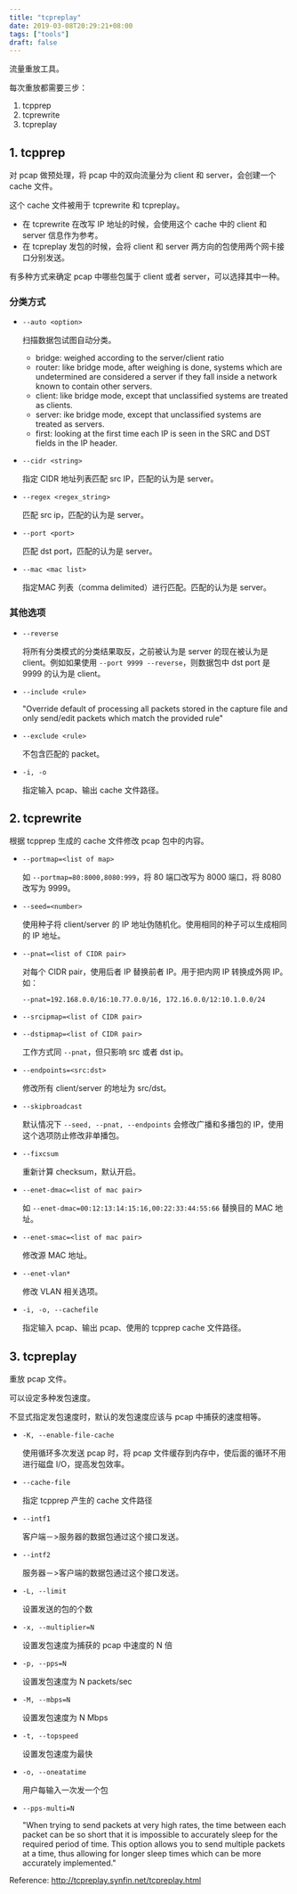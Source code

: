 ```yaml
---
title: "tcpreplay"
date: 2019-03-08T20:29:21+08:00
tags: ["tools"]
draft: false
---
```


流量重放工具。

每次重放都需要三步：

1. tcpprep
2. tcprewrite
3. tcpreplay

## 1. tcpprep

对 pcap 做预处理，将 pcap 中的双向流量分为 client 和 server，会创建一个 cache 文件。

这个 cache 文件被用于 tcprewrite 和 tcpreplay。

- 在 tcprewrite 在改写 IP 地址的时候，会使用这个 cache 中的 client 和 server 信息作为参考。
- 在 tcpreplay 发包的时候，会将 client 和 server 两方向的包使用两个网卡接口分别发送。

有多种方式来确定 pcap 中哪些包属于 client 或者 server，可以选择其中一种。

### 分类方式

- `--auto <option>`

	扫描数据包试图自动分类。

  - bridge: weighed according to the server/client ratio
  - router: like bridge mode, after weighing is done, systems which are undetermined are considered a server if they fall inside a network known to contain other servers. 
  - client: like bridge mode, except that unclassified systems are treated as clients.
  - server: ike bridge mode, except that unclassified systems are treated as servers.
  - first:  looking at the first time each IP is seen in the SRC and DST fields in the IP header.

- `--cidr <string>`

	指定 CIDR 地址列表匹配 src IP，匹配的认为是 server。

- `--regex <regex_string>`

	匹配 src ip，匹配的认为是 server。

- `--port <port>`

	匹配 dst port，匹配的认为是 server。

- `--mac <mac list>`

	指定MAC 列表（comma delimited）进行匹配。匹配的认为是 server。

### 其他选项

- `--reverse`

	将所有分类模式的分类结果取反，之前被认为是 server 的现在被认为是 client。例如如果使用 `--port 9999 --reverse`，则数据包中 dst port 是 9999 的认为是  client。

- `--include <rule>`

	"Override default of processing all packets stored in the capture file and only send/edit packets which match the provided rule"

- `--exclude <rule>` 

	不包含匹配的 packet。

- `-i, -o`

	指定输入 pcap、输出 cache 文件路径。

## 2. tcprewrite

根据 tcpprep 生成的 cache 文件修改 pcap 包中的内容。

- `--portmap=<list of map>`

	如 `--portmap=80:8000,8080:999`，将 80 端口改写为 8000 端口，将 8080 改写为 9999。

- `--seed=<number>`

	使用种子将 client/server 的 IP 地址伪随机化。使用相同的种子可以生成相同的 IP 地址。

- `--pnat=<list of CIDR pair>`

	对每个 CIDR pair，使用后者 IP 替换前者 IP。用于把内网 IP 转换成外网 IP。如：
	```
	--pnat=192.168.0.0/16:10.77.0.0/16, 172.16.0.0/12:10.1.0.0/24
	```

- `--srcipmap=<list of CIDR pair>`

- `--dstipmap=<list of CIDR pair>`

	工作方式同 `--pnat`，但只影响 src 或者 dst ip。

- `--endpoints=<src:dst>`

	修改所有 client/server 的地址为 src/dst。

- `--skipbroadcast`

	默认情况下 `--seed, --pnat, --endpoints` 会修改广播和多播包的 IP，使用这个选项防止修改非单播包。

- `--fixcsum`

	重新计算 checksum，默认开启。

- `--enet-dmac=<list of mac pair>`

	如 `--enet-dmac=00:12:13:14:15:16,00:22:33:44:55:66` 替换目的 MAC 地址。

- `--enet-smac=<list of mac pair>`

	修改源 MAC 地址。

- `--enet-vlan*`

	修改 VLAN 相关选项。

- `-i, -o, --cachefile`

	指定输入 pcap、输出 pcap、使用的 tcpprep cache 文件路径。

## 3. tcpreplay

重放 pcap 文件。

可以设定多种发包速度。

不显式指定发包速度时，默认的发包速度应该与 pcap 中捕获的速度相等。

- `-K, --enable-file-cache`

	使用循环多次发送 pcap 时，将 pcap 文件缓存到内存中，使后面的循环不用进行磁盘 I/O，提高发包效率。

- `--cache-file`

	指定 tcpprep 产生的 cache 文件路径

- `--intf1`

	客户端－>服务器的数据包通过这个接口发送。

- `--intf2`

	服务器－>客户端的数据包通过这个接口发送。

- `-L, --limit`

	设置发送的包的个数

- `-x, --multiplier=N`

	设置发包速度为捕获的 pcap 中速度的 N 倍

- `-p, --pps=N`

	设置发包速度为 N packets/sec

- `-M, --mbps=N`

	设置发包速度为 N Mbps

- `-t, --topspeed`

	设置发包速度为最快

- `-o, --oneatatime`

	用户每输入一次发一个包

- `--pps-multi=N`

	"When trying to send packets at very high rates, the time between each packet can be so short that it is impossible to accurately sleep for the required period of time. This option allows you to send multiple packets at a time, thus allowing for longer sleep times which can be more accurately implemented."

Reference: http://tcpreplay.synfin.net/tcpreplay.html